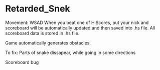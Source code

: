 # Retarded_Snek
Movement: WSAD
When you beat one of HiScores, put your nick and scoreboard will be automatically updated and then saved into .hs file. 
All scoreboard data is stored in .hs file.

Game automatically generates obstacles.

To fix:
Parts of snake dissapear, while going in some directions

Scoreboard bug
